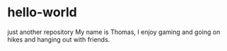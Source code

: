 # hello-world
just another repository
My name is Thomas, I enjoy gaming and going on hikes and hanging out with friends.
